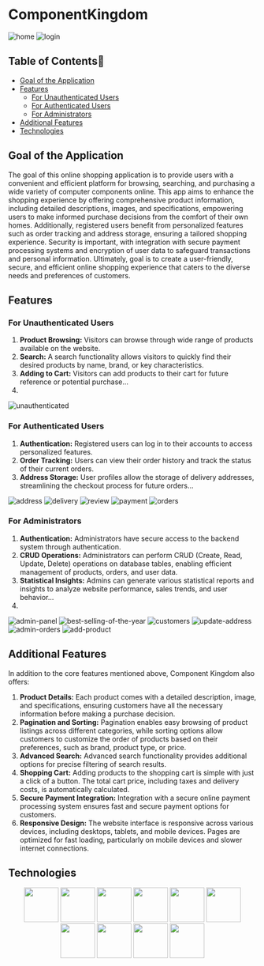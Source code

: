 # ComponentKingdom

![home](https://github.com/Cepa95/Webshop/assets/124800316/f4823ebb-333c-4d71-9ae3-7518115dbf9c)
![login](https://github.com/Cepa95/Webshop/assets/124800316/a2c154d2-37e8-40bd-9b8b-67a3e7021b04)


## Table of Contents📜
* [Goal of the Application](#goal-of-the-application)
* [Features](#features)
  * [For Unauthenticated Users](#for-unauthenticated-users)
  * [For Authenticated Users](#for-authenticated-users)
  * [For Administrators](#for-administrators)   
* [Additional Features](#additional-features)
* [Technologies](#technologies)


## Goal of the Application

The goal of this online shopping application is to provide users with a convenient and efficient platform for browsing, searching, and purchasing a wide variety of computer components online. This app aims to enhance the shopping experience by offering comprehensive product information, including detailed descriptions, images, and specifications, empowering users to make informed purchase decisions from the comfort of their own homes. Additionally, registered users benefit from personalized features such as order tracking and address storage, ensuring a tailored shopping experience. Security is important, with integration with secure payment processing systems and encryption of user data to safeguard transactions and personal information. Ultimately, goal is to create a user-friendly, secure, and efficient online shopping experience that caters to the diverse needs and preferences of customers.


## Features

### For Unauthenticated Users
1. **Product Browsing:** Visitors can browse through wide range of products available on the website.
2. **Search:** A search functionality allows visitors to quickly find their desired products by name, brand, or key characteristics.
3. **Adding to Cart:** Visitors can add products to their cart for future reference or potential purchase...
4. 
![unauthenticated](https://github.com/Cepa95/Webshop/assets/124800316/a1c831c3-0e2f-4ace-9206-7734acfbda6b)

### For Authenticated Users
1. **Authentication:** Registered users can log in to their accounts to access personalized features.
2. **Order Tracking:** Users can view their order history and track the status of their current orders.
3. **Address Storage:** User profiles allow the storage of delivery addresses, streamlining the checkout process for future orders...
   
![address](https://github.com/Cepa95/Webshop/assets/124800316/4ed2803f-1a2b-4a3a-a034-78c32ded10bc)
![delivery](https://github.com/Cepa95/Webshop/assets/124800316/bc1e7ef0-0268-4437-a5c8-40858e54d641)
![review](https://github.com/Cepa95/Webshop/assets/124800316/4674340a-961c-4a3d-a758-f700bc1373e8)
![payment](https://github.com/Cepa95/Webshop/assets/124800316/a0d6cfed-04cc-49a0-8f12-ac9aded95d35)
![orders](https://github.com/Cepa95/Webshop/assets/124800316/168d31c8-41c4-4870-b040-b24dcd964f61)

### For Administrators
1. **Authentication:** Administrators have secure access to the backend system through authentication.
2. **CRUD Operations:** Administrators can perform CRUD (Create, Read, Update, Delete) operations on database tables, enabling efficient management of products, orders, and user data.
3. **Statistical Insights:** Admins can generate various statistical reports and insights to analyze website performance, sales trends, and user behavior...
4. 
![admin-panel](https://github.com/Cepa95/Webshop/assets/124800316/779531e5-b7e8-44b5-a018-c40bef21b51b)
![best-selling-of-the-year](https://github.com/Cepa95/Webshop/assets/124800316/f6f4d12e-3961-4525-8c45-641a72bce78c)
![customers](https://github.com/Cepa95/Webshop/assets/124800316/f9ba9fde-f867-4c9e-8bf2-b4dc67fd79dd)
![update-address](https://github.com/Cepa95/Webshop/assets/124800316/27909375-d1d6-4b81-9c90-c5be1a32993f)
![admin-orders](https://github.com/Cepa95/Webshop/assets/124800316/9f87f950-5508-472b-bc7b-4e06ba34bc43)
![add-product](https://github.com/Cepa95/Webshop/assets/124800316/3836a866-1870-4eb1-90f0-0ba88b5d4ee8)

## Additional Features

In addition to the core features mentioned above, Component Kingdom also offers:

1. **Product Details:** Each product comes with a detailed description, image, and specifications, ensuring customers have all the necessary information before making a purchase decision.
2. **Pagination and Sorting:** Pagination enables easy browsing of product listings across different categories, while sorting options allow customers to customize the order of products based on their preferences, such as brand, product type, or price.
3. **Advanced Search:** Advanced search functionality provides additional options for precise filtering of search results.
4. **Shopping Cart:** Adding products to the shopping cart is simple with just a click of a button. The total cart price, including taxes and delivery costs, is automatically calculated.
5. **Secure Payment Integration:** Integration with a secure online payment processing system ensures fast and secure payment options for customers.
6. **Responsive Design:** The website interface is responsive across various devices, including desktops, tablets, and mobile devices. Pages are optimized for fast loading, particularly on mobile devices and slower internet connections.


## Technologies
 <p align="center">
<img src="https://cdn.jsdelivr.net/gh/devicons/devicon@latest/icons/csharp/csharp-original.svg" height="70" />
<img src="https://cdn.jsdelivr.net/gh/devicons/devicon@latest/icons/dotnetcore/dotnetcore-original.svg" height="70" />
<img src="https://cdn.jsdelivr.net/gh/devicons/devicon/icons/html5/html5-original-wordmark.svg" height="70"/>
<img src="https://cdn.jsdelivr.net/gh/devicons/devicon/icons/css3/css3-original-wordmark.svg" height="70"/>
<img src="https://cdn.jsdelivr.net/gh/devicons/devicon/icons/bootstrap/bootstrap-original-wordmark.svg" height="70" />
<img src="https://cdn.jsdelivr.net/gh/devicons/devicon@latest/icons/typescript/typescript-original.svg" height="70" />
<img src="https://cdn.jsdelivr.net/gh/devicons/devicon@latest/icons/angular/angular-original.svg" height="70" />
<img src="https://cdn.jsdelivr.net/gh/devicons/devicon/icons/postgresql/postgresql-original-wordmark.svg" height="70" />
<img src="https://cdn.jsdelivr.net/gh/devicons/devicon@latest/icons/redis/redis-original-wordmark.svg" height="70"  />
<img src="https://cdn.jsdelivr.net/gh/devicons/devicon/icons/docker/docker-original-wordmark.svg" height="70"/>
</p>







